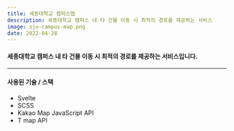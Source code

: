 ```yaml
---
title: 세종대학교 캠퍼스맵
description: 세종대학교 캠퍼스 내 타 건물 이동 시 최적의 경로를 제공하는 서비스
image: sju-campus-map.png
date: 2022-04-28
---
```


#### 세종대학교 캠퍼스 내 타 건물 이동 시 최적의 경로를 제공하는 서비스입니다.

<hr />

#### 사용된 기술 / 스택
* Svelte
* SCSS
* Kakao Map JavaScript API
* T map API
